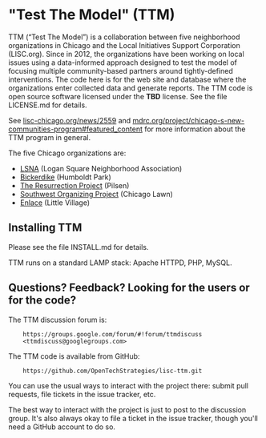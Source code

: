 "Test The Model" (TTM)
======================

TTM (“Test The Model”) is a collaboration between five neighborhood
organizations in Chicago and the Local Initiatives Support Corporation
(LISC.org).  Since in 2012, the organizations have been working on
local issues using a data-informed approach designed to test the model
of focusing multiple community-based partners around tightly-defined
interventions.  The code here is for the web site and database where
the organizations enter collected data and generate reports.  The TTM
code is open source software licensed under the **TBD** license.  See
the file LICENSE.md for details.

See
[lisc-chicago.org/news/2559](http://www.lisc-chicago.org/news/2559)
and
[mdrc.org/project/chicago-s-new-communities-program#featured_content](http://www.mdrc.org/project/chicago-s-new-communities-program#featured_content)
for more information about the TTM program in general.

The five Chicago organizations are:

  * [LSNA](http://lsna.net/) (Logan Square Neighborhood Association)
  * [Bickerdike](http://www.bickerdike.org/) (Humboldt Park)
  * [The Resurrection Project](http://resurrectionproject.org/) (Pilsen)
  * [Southwest Organizing Project](http://www.swopchicago.org) (Chicago Lawn)
  * [Enlace](http://enlacechicago.org/) (Little Village)

Installing TTM
--------------

Please see the file INSTALL.md for details.

TTM runs on a standard LAMP stack: Apache HTTPD, PHP, MySQL.

Questions?  Feedback?  Looking for the users or for the code?
-------------------------------------------------------------

The TTM discussion forum is:

        https://groups.google.com/forum/#!forum/ttmdiscuss
        <ttmdiscuss@googlegroups.com>

The TTM code is available from GitHub:

        https://github.com/OpenTechStrategies/lisc-ttm.git

You can use the usual ways to interact with the project there: submit
pull requests, file tickets in the issue tracker, etc.

The best way to interact with the project is just to post to the
discussion group.  It's also always okay to file a ticket in the issue
tracker, though you'll need a GitHub account to do so.
